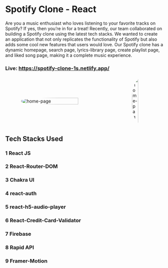 # Spotify Clone - React 

 Are you a music enthusiast who loves listening to your favorite tracks on Spotify? If yes, then you’re in for a treat! Recently, our team collaborated on building a Spotify clone using the latest tech stacks. We wanted to create an application that not only replicates the functionality of Spotify but also adds some cool new features that users would love. Our Spotify clone has a dynamic homepage, search page, lyrics-library page, create playlist page, and liked song page, making it a complete music experience.

### Live: https://spotify-clone-1s.netlify.app/


<div style="display: flex;">
  <img src="https://pbs.twimg.com/media/FziHBkBWwAEVM5W?format=jpg&name=large" alt="home-page" style="border-radius: 40%; margin: auto; width: 60%;" />
  <img src="https://pbs.twimg.com/media/FziIJZiXsAAtp03?format=png&name=small" alt="home-page" style="border-radius: 40%; width: 20%; marginLeft: 40px" />
</div>



## Tech Stacks Used

### 1 React JS
### 2 React-Router-DOM
### 3 Chakra UI
### 4 react-auth
### 5 react-h5-audio-player
### 6 React-Credit-Card-Validator
### 7 Firebase
### 8 Rapid API
### 9 Framer-Motion



